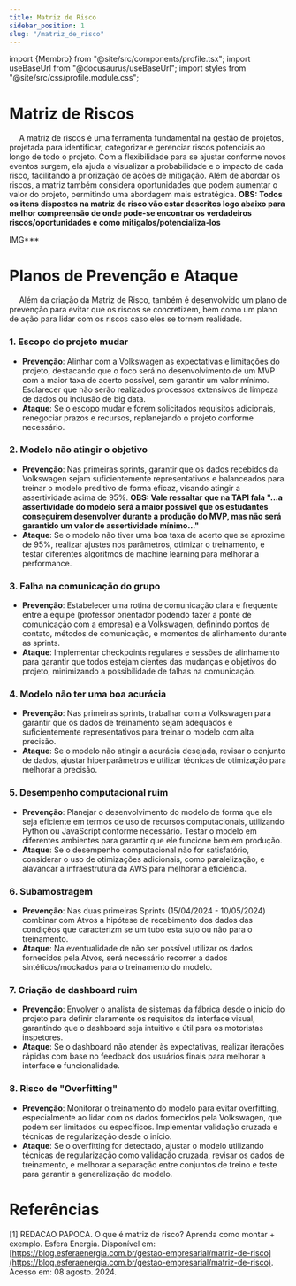 ```yaml
---
title: Matriz de Risco
sidebar_position: 1
slug: "/matriz_de_risco"
---
```

import {Membro} from "@site/src/components/profile.tsx";
import useBaseUrl from "@docusaurus/useBaseUrl";
import styles from "@site/src/css/profile.module.css";

# Matriz de Riscos
&emsp; A matriz de riscos é uma ferramenta fundamental na gestão de projetos, projetada para identificar, categorizar e gerenciar riscos potenciais ao longo de todo o projeto. Com a flexibilidade para se ajustar conforme novos eventos surgem, ela ajuda a visualizar a probabilidade e o impacto de cada risco, facilitando a priorização de ações de mitigação. Além de abordar os riscos, a matriz também considera oportunidades que podem aumentar o valor do projeto, permitindo uma abordagem mais estratégica.
**OBS: Todos os itens dispostos na matriz de risco vão estar descritos logo abaixo para melhor compreensão de onde pode-se encontrar os verdadeiros riscos/oportunidades e como mitigalos/potencializa-los**

IMG***

# Planos de Prevenção e Ataque
&emsp; Além da criação da Matriz de Risco, também é desenvolvido um plano de prevenção para evitar que os riscos se concretizem, bem como um plano de ação para lidar com os riscos caso eles se tornem realidade.

### 1. Escopo do projeto mudar
- **Prevenção**: Alinhar com a Volkswagen as expectativas e limitações do projeto, destacando que o foco será no desenvolvimento de um MVP com a maior taxa de acerto possível, sem garantir um valor mínimo. Esclarecer que não serão realizados processos extensivos de limpeza de dados ou inclusão de big data.
- **Ataque**: Se o escopo mudar e forem solicitados requisitos adicionais, renegociar prazos e recursos, replanejando o projeto conforme necessário.

### 2. Modelo não atingir o objetivo
- **Prevenção**: Nas primeiras sprints, garantir que os dados recebidos da Volkswagen sejam suficientemente representativos e balanceados para treinar o modelo preditivo de forma eficaz, visando atingir a assertividade acima de 95%. **OBS: Vale ressaltar que na TAPI fala "...a assertividade do modelo será a maior possível que os estudantes conseguirem desenvolver durante a produção do MVP, mas não será garantido um valor de assertividade mínimo..."**
- **Ataque**: Se o modelo não tiver uma boa taxa de acerto que se aproxime de 95%, realizar ajustes nos parâmetros, otimizar o treinamento, e testar diferentes algoritmos de machine learning para melhorar a performance.

### 3. Falha na comunicação do grupo
- **Prevenção**: Estabelecer uma rotina de comunicação clara e frequente entre a equipe (professor orientador podendo fazer a ponte de comunicação com a empresa) e a Volkswagen, definindo pontos de contato, métodos de comunicação, e momentos de alinhamento durante as sprints.
- **Ataque**:  Implementar checkpoints regulares e sessões de alinhamento para garantir que todos estejam cientes das mudanças e objetivos do projeto, minimizando a possibilidade de falhas na comunicação.

### 4. Modelo não ter uma boa acurácia
- **Prevenção**: Nas primeiras sprints, trabalhar com a Volkswagen para garantir que os dados de treinamento sejam adequados e suficientemente representativos para treinar o modelo com alta precisão.
- **Ataque**: Se o modelo não atingir a acurácia desejada, revisar o conjunto de dados, ajustar hiperparâmetros e utilizar técnicas de otimização para melhorar a precisão.

### 5. Desempenho computacional ruim
- **Prevenção**: Planejar o desenvolvimento do modelo de forma que ele seja eficiente em termos de uso de recursos computacionais, utilizando Python ou JavaScript conforme necessário. Testar o modelo em diferentes ambientes para garantir que ele funcione bem em produção.
- **Ataque**: Se o desempenho computacional não for satisfatório, considerar o uso de otimizações adicionais, como paralelização, e alavancar a infraestrutura da AWS para melhorar a eficiência.

### 6. Subamostragem
- **Prevenção**: Nas duas primeiras Sprints (15/04/2024 - 10/05/2024) combinar com Atvos a hipótese de recebimento dos dados das condiçẽos que caracterizm se um tubo esta sujo ou não para o treinamento.
- **Ataque**: Na eventualidade de não ser possível utilizar os dados fornecidos pela Atvos, será necessário recorrer a dados sintéticos/mockados para o treinamento do modelo.

### 7. Criação de dashboard ruim
- **Prevenção**: Envolver o analista de sistemas da fábrica desde o início do projeto para definir claramente os requisitos da interface visual, garantindo que o dashboard seja intuitivo e útil para os motoristas inspetores.
- **Ataque**: Se o dashboard não atender às expectativas, realizar iterações rápidas com base no feedback dos usuários finais para melhorar a interface e funcionalidade.

### 8. Risco de "Overfitting"
- **Prevenção**: Monitorar o treinamento do modelo para evitar overfitting, especialmente ao lidar com os dados fornecidos pela Volkswagen, que podem ser limitados ou específicos. Implementar validação cruzada e técnicas de regularização desde o início.
- **Ataque**: Se o overfitting for detectado, ajustar o modelo utilizando técnicas de regularização como validação cruzada, revisar os dados de treinamento, e melhorar a separação entre conjuntos de treino e teste para garantir a generalização do modelo.

# Referências 
[1] REDACAO PAPOCA. O que é matriz de risco? Aprenda como montar + exemplo. Esfera Energia. Disponível em: [https://blog.esferaenergia.com.br/gestao-empresarial/matriz-de-risco](https://blog.esferaenergia.com.br/gestao-empresarial/matriz-de-risco). Acesso em: 08 agosto. 2024.
